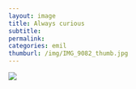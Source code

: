 ```yaml
---
layout: image
title: Always curious
subtitle: 
permalink: 
categories: emil
thumburl: /img/IMG_9082_thumb.jpg
---
```

![](/img/IMG_9082_thumb.jpg)
